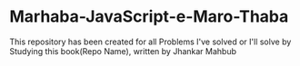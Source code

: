 # Marhaba-JavaScript-e-Maro-Thaba
This repository has been created for all Problems I've solved or I'll solve by Studying this book(Repo Name), written by Jhankar Mahbub
